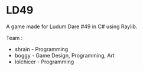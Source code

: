 # LD49
 A game made for Ludum Dare #49 in C# using Raylib.

 Team :
 * shrain - Programming
 * boggy - Game Design, Programming, Art
 * lolchicer - Programming 